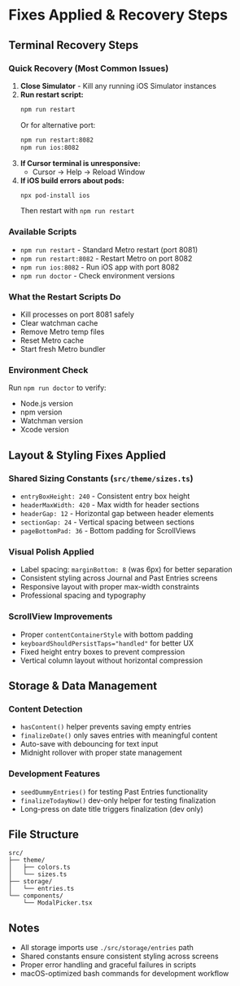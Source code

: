 # Fixes Applied & Recovery Steps

## Terminal Recovery Steps

### Quick Recovery (Most Common Issues)

1. **Close Simulator** - Kill any running iOS Simulator instances
2. **Run restart script:**
   ```bash
   npm run restart
   ```
   Or for alternative port:
   ```bash
   npm run restart:8082
   npm run ios:8082
   ```
3. **If Cursor terminal is unresponsive:** 
   - Cursor → Help → Reload Window
4. **If iOS build errors about pods:**
   ```bash
   npx pod-install ios
   ```
   Then restart with `npm run restart`

### Available Scripts

- `npm run restart` - Standard Metro restart (port 8081)
- `npm run restart:8082` - Restart Metro on port 8082
- `npm run ios:8082` - Run iOS app with port 8082
- `npm run doctor` - Check environment versions

### What the Restart Scripts Do

- Kill processes on port 8081 safely
- Clear watchman cache
- Remove Metro temp files
- Reset Metro cache
- Start fresh Metro bundler

### Environment Check

Run `npm run doctor` to verify:
- Node.js version
- npm version  
- Watchman version
- Xcode version

## Layout & Styling Fixes Applied

### Shared Sizing Constants (`src/theme/sizes.ts`)
- `entryBoxHeight: 240` - Consistent entry box height
- `headerMaxWidth: 420` - Max width for header sections
- `headerGap: 12` - Horizontal gap between header elements
- `sectionGap: 24` - Vertical spacing between sections
- `pageBottomPad: 36` - Bottom padding for ScrollViews

### Visual Polish Applied
- Label spacing: `marginBottom: 8` (was 6px) for better separation
- Consistent styling across Journal and Past Entries screens
- Responsive layout with proper max-width constraints
- Professional spacing and typography

### ScrollView Improvements
- Proper `contentContainerStyle` with bottom padding
- `keyboardShouldPersistTaps="handled"` for better UX
- Fixed height entry boxes to prevent compression
- Vertical column layout without horizontal compression

## Storage & Data Management

### Content Detection
- `hasContent()` helper prevents saving empty entries
- `finalizeDate()` only saves entries with meaningful content
- Auto-save with debouncing for text input
- Midnight rollover with proper state management

### Development Features
- `seedDummyEntries()` for testing Past Entries functionality
- `finalizeTodayNow()` dev-only helper for testing finalization
- Long-press on date title triggers finalization (dev only)

## File Structure

```
src/
├── theme/
│   ├── colors.ts
│   └── sizes.ts
├── storage/
│   └── entries.ts
└── components/
    └── ModalPicker.tsx
```

## Notes

- All storage imports use `./src/storage/entries` path
- Shared constants ensure consistent styling across screens
- Proper error handling and graceful failures in scripts
- macOS-optimized bash commands for development workflow